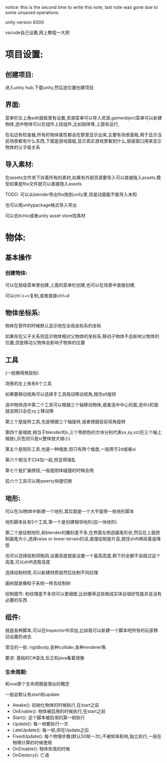 notice: this is the second time to write this note, last note was gone due to some unsaved operations

unity version 6000

vscode自己设置,网上教程一大把


# 项目设置:
## 创建项目:
进入unity hub,下载unity,然后选位置创建项目

## 界面:
菜单栏左上角edit面板里有设置,资源菜单可以导入资源,gameobject菜单可以新建物体,选中物体可以在组件上挂组件,比如刚体等,上面有运行,

在右边有检查器,所有的物体属性都会在那里显示出来,主要有场景面板,用于显示当前场景都有什么东西,下面是游戏面板,显示真实游戏里看到什么,层级窗口用来显示物体的父子级关系

## 导入素材:
在assets文件夹下存着所有的素材,如果有外部资源要导入可以直接拖入assets,模型如果是fbx文件就可以直接拖入assets

TODO: 可以从blender导出fbx拖到unity里,但是动画能不能导入未知

也可以用unitypackage格式导入导出

可以去itchio或者unity asset store找素材

# 物体:

## 基本操作

### 创建物体:
可以在层级菜单里创建,上面的菜单栏创建,也可以在场景中直接创建,

可以ctrl c+v复制,或者直接ctrl+d

## 物体坐标系:
物体在穿件的时候默认显示他在全局坐标系的坐标

如果存在父子关系则显示物体相对父物体的坐标系,移动子物体不会影响父物体的位置,但是移动父物体会影响子物体的位置

## 工具
(一般懒得用鼠标)

场景的左上角有6个工具

如果要移动视角可以选择手工具拖动移动视角,按住alt旋转

选中物体选中第二个工具可以根据三个轴移动物体,或者选中中心的面,选中z的面就说明只会在xy上移动等

第三个是旋转工具,也是根据三个轴旋转,或者根据目前视角旋转

第四个是缩放,相当于blender的s,三个带颜色的方块分别代表sx,sy,sz(在三个轴上缩放),灰色则只是s(整体放大缩小)

第五个是矩形工具,也是一种缩放,但只有两个维度,一般用于2d或者ui

第六个相当于234加一起,但显得很乱

第七个是扩展按钮,一般是刚体碰撞的时候会用

前六个工具可以用qwerty快捷切换


## 地形:
可以在3d物体中新建一个地形,其实就是一个大平面带一些地形脚本

地形脚本处有5个工具,第一个是创建相邻地形(加一块地形)

第二个是绘制地形,和blender的雕刻差不多,在界面左侧选画笔形状,然后在上面控制画笔大小,选择raise or lower terrain的话,直接绘制是升高,按住shift再挥着是降低

也可以选择绘制洞掏洞,设置高度就是设置一个最高高度,剩下的全都不会超过这个高度,可以shift选取高度

选择绘制材质,可以新建材质层然后绘制不同纹理

画树就是像粒子系统一样去绘制树

绘制细节: 和纹理差不多但可以更细致,比如像草这些做成实体会很好性能并且没有必要的东西

## 组件:
就是各种脚本,可以在Inspector中添加,比如我可以新建一个脚本吧所有的玩家移动设置扔进去

常见的一些: rigidbody,各种collider,各种renderer等.

要求: 基础的C#语法,反正和java看着很像

### 生命周期:
和vue那个生命周期是类似的概念

一般会默认有start和update

- Awake(): 初始化物体的时候执行,在start之前
- OnEnable(): 物体被启用的时候执行,在start之前
- Start(): 这个脚本被启用的第一帧执行
- Update(): 每一帧都执行一次
- LateUpdate(): 每一帧,但在Update之后
- FixedUpdate(): 每个物理步数(默认50帧一次),不被帧率影响,独立执行,一般在物理计算的时候使用
- OnDisable(): 物体失效的时候
- OnDestory(): 亡语
